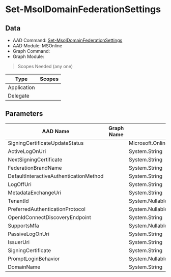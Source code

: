 # Set-MsolDomainFederationSettings

> 

## Data

+ AAD Command: [Set-MsolDomainFederationSettings](https://docs.microsoft.com/en-us/powershell/module/MSOnline/Set-MsolDomainFederationSettings)
+ AAD Module: MSOnline
+ Graph Command: [](https://docs.microsoft.com/en-us/powershell/module//)
+ Graph Module: 

> Scopes Needed (any one)

|Type|Scopes|
|---|---|
|Application||
|Delegate||

## Parameters

|AAD Name|Graph Name|AAD Type|Graph Type|Infos|
|---|---|---|---|---|
|SigningCertificateUpdateStatus||Microsoft.Online.Administration.SigningCertificateUpdateStatus|||
|ActiveLogOnUri||System.String|||
|NextSigningCertificate||System.String|||
|FederationBrandName||System.String|||
|DefaultInteractiveAuthenticationMethod||System.String|||
|LogOffUri||System.String|||
|MetadataExchangeUri||System.String|||
|TenantId||System.Nullable/System.Guid|||
|PreferredAuthenticationProtocol||System.Nullable/Microsoft.Online.Administration.AuthenticationProtocol|||
|OpenIdConnectDiscoveryEndpoint||System.String|||
|SupportsMfa||System.Nullable/System.Boolean|||
|PassiveLogOnUri||System.String|||
|IssuerUri||System.String|||
|SigningCertificate||System.String|||
|PromptLoginBehavior||System.Nullable/Microsoft.Online.Administration.PromptLoginBehavior|||
|DomainName||System.String|||

